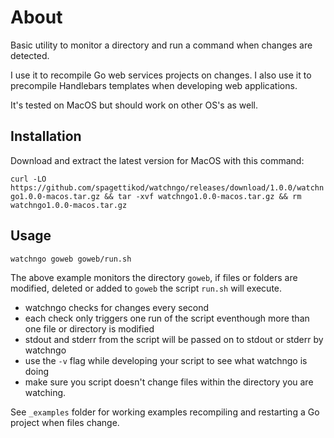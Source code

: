 # About
Basic utility to monitor a directory and run a command when changes
are detected.

I use it to recompile Go web services projects on changes. I also use it to precompile Handlebars templates when developing web applications.

It's tested on MacOS but should work on other OS's as well.

## Installation
Download and extract the latest version for MacOS with this command:

```curl -LO https://github.com/spagettikod/watchngo/releases/download/1.0.0/watchngo1.0.0-macos.tar.gz && tar -xvf watchngo1.0.0-macos.tar.gz && rm watchngo1.0.0-macos.tar.gz```

## Usage
```watchngo goweb goweb/run.sh```

The above example monitors the directory ```goweb```, if files or folders are modified, deleted or added to ```goweb``` the script ```run.sh``` will execute.

* watchngo checks for changes every second
* each check only triggers one run of the script eventhough more than one file or directory is modified
* stdout and stderr from the script will be passed on to stdout or stderr by watchngo
* use the ```-v``` flag while developing your script to see what watchngo is doing
* make sure you script doesn't change files within the directory you are watching.

See ```_examples``` folder for working examples recompiling and restarting a Go project when
files change.
